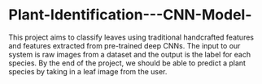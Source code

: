 # Plant-Identification---CNN-Model-
This project aims to classify leaves using traditional handcrafted features and features extracted from pre-trained deep CNNs. The input to our system is raw images from a dataset and the output is the label for each species. By the end of the project, we should be able to predict a plant species by taking in a leaf image from the user.
